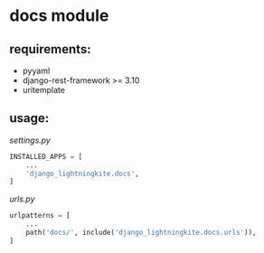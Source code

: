 # docs module 
## requirements:
 - pyyaml
 - django-rest-framework >= 3.10
 - uritemplate
 
## usage:

_settings.py_
```python
INSTALLED_APPS = [
    ...
    'django_lightningkite.docs',
]
```

_urls.py_
```python
urlpatterns = [
    ...
    path('docs/', include('django_lightningkite.docs.urls')),
]
```
